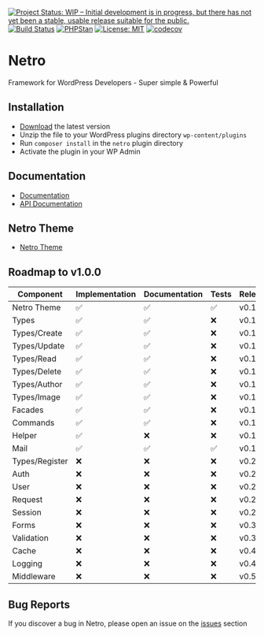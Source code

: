 [![Project Status: WIP – Initial development is in progress, but there has not yet been a stable, usable release suitable for the public.](https://www.repostatus.org/badges/latest/wip.svg)](https://www.repostatus.org/#wip)
[![Build Status](https://travis-ci.com/loeffel-io/netro.svg?token=diwUYjrdo8kHiwiMCFuq&branch=master)](https://travis-ci.com/loeffel-io/netro)
[![PHPStan](https://img.shields.io/badge/PHPStan-enabled-brightgreen.svg?style=flat)](https://github.com/phpstan/phpstan)
[![License: MIT](https://img.shields.io/badge/License-MIT-yellow.svg)](https://opensource.org/licenses/MIT)
[![codecov](https://codecov.io/gh/loeffel-io/netro/branch/master/graph/badge.svg?token=tmPeOhqvU6)](https://codecov.io/gh/loeffel-io/netro)

# Netro
Framework for WordPress Developers - Super simple & Powerful

## Installation

- [Download](https://github.com/loeffel-io/netro/archive/master.zip) the latest version
- Unzip the file to your WordPress plugins directory `wp-content/plugins`
- Run `composer install` in the `netro` plugin directory
- Activate the plugin in your WP Admin

## Documentation

- [Documentation](https://docs.wp-netro.io)
- [API Documentation](https://api.wp-netro.io)

## Netro Theme

- [Netro Theme](https://github.com/loeffel-io/netro-theme)

## Roadmap to v1.0.0

| Component     | Implementation | Documentation | Tests | Release |
|---------------|----------------|---------------|-------|---------|
| Netro Theme   | ✅              | ✅             | ✅     | v0.1.0  |
| Types         | ✅              | ✅             | ❌     | v0.1.0  |
| Types/Create  | ✅              | ✅             | ❌     | v0.1.0  |
| Types/Update  | ✅              | ✅             | ❌     | v0.1.0  |
| Types/Read    | ✅              | ✅             | ❌     | v0.1.0  |
| Types/Delete  | ✅              | ✅             | ❌     | v0.1.0  |
| Types/Author  | ✅              | ✅             | ❌     | v0.1.0  |
| Types/Image   | ✅              | ✅             | ❌     | v0.1.0  |
| Facades       | ✅              | ✅             | ❌     | v0.1.0  |
| Commands      | ✅              | ✅             | ❌     | v0.1.0  |
| Helper        | ✅              | ❌             | ❌     | v0.1.0  |
| Mail          | ✅              | ✅             | ✅     | v0.1.0  |
| Types/Register| ❌              | ❌             | ❌     | v0.2.0  |
| Auth          | ❌              | ❌             | ❌     | v0.2.0  |
| User          | ❌              | ❌             | ❌     | v0.2.0  |
| Request       | ❌              | ❌             | ❌     | v0.2.0  |
| Session       | ❌              | ❌             | ❌     | v0.2.0  |
| Forms         | ❌              | ❌             | ❌     | v0.3.0  |
| Validation    | ❌              | ❌             | ❌     | v0.3.0  |
| Cache         | ❌              | ❌             | ❌     | v0.4.0  |
| Logging       | ❌              | ❌             | ❌     | v0.4.0  |
| Middleware    | ❌              | ❌             | ❌     | v0.5.0  |

## Bug Reports

If you discover a bug in Netro, please open an issue on the [issues](https://github.com/loeffel-io/netro) section